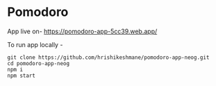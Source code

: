 # Pomodoro

App live on-
https://pomodoro-app-5cc39.web.app/

To run app locally -

```
git clone https://github.com/hrishikeshmane/pomodoro-app-neog.git
cd pomodoro-app-neog
npm i
npm start
```
